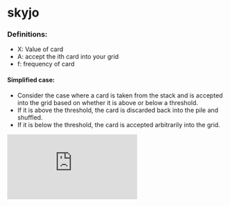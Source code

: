 # skyjo

### Definitions:
* X: Value of card
* A: accept the ith card into your grid
* f: frequency of card

#### Simplified case:
* Consider the case where a card is taken from the stack and is accepted into the grid based on whether it is above or below a threshold.
* If it is above the threshold, the card is discarded back into the pile and shuffled.
* If it is below the threshold, the card is accepted arbitrarily into the grid.

![equation](http://www.sciweavers.org/tex2img.php?eq=E%28X%29%20%3D%20P%28A_1%29E%28X_1%29%20%2B%20P%28A_2%29E%28X_2%29%5C%5C%0AE%28X%29%20%3D%20%5Cfrac%7B%5Csum_%7B-2%7D%5E%7BT%7Df_%7Bi%7D%7D%7B150%7D%5Cfrac%7B%5Csum_%7B-2%7D%5E%7BT%7Dif_%7Bi%7D%7D%7B%5Csum_%7B-2%7D%5E%7BT%7Df_%7Bi%7D%7D%20%2B%20%5Cfrac%7B%5Csum_%7BT%7D%5E%7B12%7Df_%7Bi%7D%7D%7B150%7D%5Cfrac%7B%5Csum_%7B-2%7D%5E%7B12%7Dif_%7Bi%7D%7D%7B%5Csum_%7B-2%7D%5E%7B12%7Df_%7Bi%7D%7D%0A&bc=White&fc=Black&im=jpg&fs=12&ff=arev&edit=0)

<!-- E(X) = P(A_1)E(X_1) + P(A_2)E(X_2)\\ -->
<!-- // E(X) = \frac{\sum_{-2}^{T}f_{i}}{150}\frac{\sum_{-2}^{T}if_{i}}{\sum_{-2}^{T}f_{i}} + \frac{\sum_{T}^{12}f_{i}}{150}\frac{\sum_{-2}^{12}if_{i}}{\sum_{-2}^{12}f_{i}} -->
